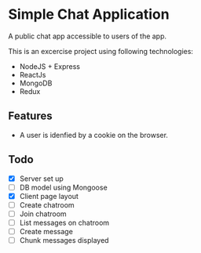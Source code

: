 # Simple Chat Application

A public chat app accessible to users of the app.

This is an excercise project using following technologies: 
- NodeJS + Express
- ReactJs
- MongoDB
- Redux

## Features
- A user is idenfied by a cookie on the browser.

## Todo
- [x] Server set up
- [ ] DB model using Mongoose
- [x] Client page layout
- [ ] Create chatroom
- [ ] Join chatroom
- [ ] List messages on chatroom
- [ ] Create message
- [ ] Chunk messages displayed